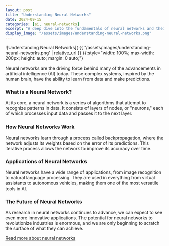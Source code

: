 ```yaml
---
layout: post
title: "Understanding Neural Networks"
date: 2024-09-15
categories: [ai, neural-networks]
excerpt: "A deep dive into the fundamentals of neural networks and their applications."
display_image: "/assets/images/understanding-neural-networks.png"
---
```


![Understanding Neural Networks]( {{ '/assets/images/understanding-neural-networks.png' | relative_url }} ){:style="width: 100%; max-width: 200px; height: auto; margin: 0 auto;"}



Neural networks are the driving force behind many of the advancements in artificial intelligence (AI) today. These complex systems, inspired by the human brain, have the ability to learn from data and make predictions.

### What is a Neural Network?
At its core, a neural network is a series of algorithms that attempt to recognize patterns in data. It consists of layers of nodes, or "neurons," each of which processes input data and passes it to the next layer.

### How Neural Networks Work
Neural networks learn through a process called backpropagation, where the network adjusts its weights based on the error of its predictions. This iterative process allows the network to improve its accuracy over time.

### Applications of Neural Networks
Neural networks have a wide range of applications, from image recognition to natural language processing. They are used in everything from virtual assistants to autonomous vehicles, making them one of the most versatile tools in AI.

### The Future of Neural Networks
As research in neural networks continues to advance, we can expect to see even more innovative applications. The potential for neural networks to revolutionize industries is enormous, and we are only beginning to scratch the surface of what they can achieve.

[Read more about neural networks](#)
